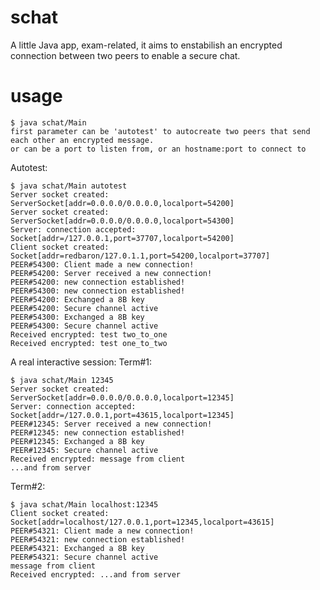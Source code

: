 schat
=====

A little Java app, exam-related, it aims to enstabilish an encrypted connection between two peers to enable a secure chat.

usage
=====

    $ java schat/Main
    first parameter can be 'autotest' to autocreate two peers that send each other an encrypted message.
    or can be a port to listen from, or an hostname:port to connect to


Autotest:

    $ java schat/Main autotest
    Server socket created: ServerSocket[addr=0.0.0.0/0.0.0.0,localport=54200]
    Server socket created: ServerSocket[addr=0.0.0.0/0.0.0.0,localport=54300]
    Server: connection accepted: Socket[addr=/127.0.0.1,port=37707,localport=54200]
    Client socket created: Socket[addr=redbaron/127.0.1.1,port=54200,localport=37707]
    PEER#54300: Client made a new connection!
    PEER#54200: Server received a new connection!
    PEER#54200: new connection established!
    PEER#54300: new connection established!
    PEER#54200: Exchanged a 8B key
    PEER#54200: Secure channel active
    PEER#54300: Exchanged a 8B key
    PEER#54300: Secure channel active
    Received encrypted: test two_to_one
    Received encrypted: test one_to_two

A real interactive session:
Term#1:

    $ java schat/Main 12345
    Server socket created: ServerSocket[addr=0.0.0.0/0.0.0.0,localport=12345]
    Server: connection accepted: Socket[addr=/127.0.0.1,port=43615,localport=12345]
    PEER#12345: Server received a new connection!
    PEER#12345: new connection established!
    PEER#12345: Exchanged a 8B key
    PEER#12345: Secure channel active
    Received encrypted: message from client
    ...and from server

Term#2:

    $ java schat/Main localhost:12345
    Client socket created: Socket[addr=localhost/127.0.0.1,port=12345,localport=43615]
    PEER#54321: Client made a new connection!
    PEER#54321: new connection established!
    PEER#54321: Exchanged a 8B key
    PEER#54321: Secure channel active
    message from client
    Received encrypted: ...and from server

